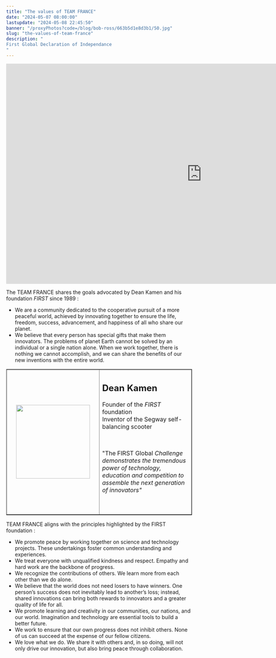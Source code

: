 ```yaml
---
title: "The values of TEAM FRANCE"
date: "2024-05-07 08:00:00"
lastupdate: "2024-05-08 22:45:50"
banner: "/proxyPhotos?code=/blog/bob-ross/663b5d1e8d3b1/50.jpg"
slug: "the-values-of-team-france"
description: "
First Global Declaration of Independance
"
---
```

<iframe class="youtube-player" width="1060" height="597" src="https://www.youtube.com/embed/HdcyzBC6NDw?version=3&amp;rel=1&amp;showsearch=0&amp;showinfo=1&amp;iv_load_policy=1&amp;fs=1&amp;hl=fr-FR&amp;autohide=2&amp;wmode=transparent" allowfullscreen="true" style="border:0;" sandbox="allow-scripts allow-same-origin allow-popups allow-presentation allow-popups-to-escape-sandbox"></iframe>

<p>The TEAM FRANCE shares the goals advocated by Dean Kamen and his foundation <i>FIRST</i> since 1989 :</p>
<ul>
<li>We are a community dedicated to the cooperative pursuit of a more peaceful world, achieved by innovating together to ensure the life, freedom, success, advancement, and happiness of all who share our planet.</li>
<li>We believe that every person has special gifts that make them innovators. The problems of planet Earth cannot be solved by an individual or a single nation alone. When we work together, there is nothing we cannot accomplish, and we can share the benefits of our new inventions with the entire world.</li>
</ul>

<table border="1" style="border-collapse: collapse; width: 100%;">
<tbody>
<tr>
<td style="width: 50%; text-align: right;"><img src="/proxyPhotos?code=/blog/bob-ross/663bc0653f908/50.jpg" width="200" height="200" alt="" style="display: block; margin-left: auto; margin-right: auto;" /></td>
<td style="width: 50%;">
<h2><strong>Dean Kamen</strong></h2>
<p>Founder of the <i>FIRST</i> foundation<br /></i>Inventor of the Segway self-balancing scooter</p>
<p>&nbsp;</p>
<p style="text-align: left;"<i>"The FIRST</i> Global<i> Challenge demonstrates the tremendous power of technology, education and competition to assemble the next generation of innovators"</i></p>
<p style="text-align: left;">&nbsp;</p>
</td>
</tr>
</tbody>
</table>

<p>TEAM FRANCE aligns with the principles highlighted by the FIRST foundation :</p>
<ul>
<li>We promote peace by working together on science and technology projects. These undertakings foster common understanding and experiences.</li>
<li>We treat everyone with unqualified kindness and respect. Empathy and hard work are the backbone of progress.</li>
<li>We recognize the contributions of others. We learn more from each other than we do alone.</li>
<li>We believe that the world does not need losers to have winners. One person’s success does not inevitably lead to another’s loss; instead, shared innovations can bring both rewards to innovators and a greater quality of life for all.</li>
<li>We promote learning and creativity in our communities, our nations, and our world. Imagination and technology are essential tools to build a better future.</li>
<li>We work to ensure that our own progress does not inhibit others. None of us can succeed at the expense of our fellow citizens.</li>
<li>We love what we do. We share it with others and, in so doing, will not only drive our innovation, but also bring peace through collaboration.</li>
</ul>
    
